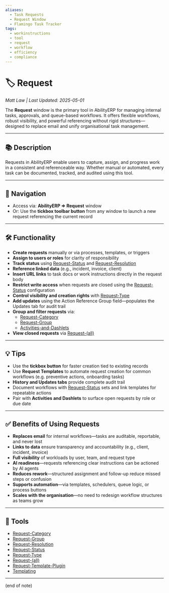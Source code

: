 ```yaml
---
aliases:
  - Task Requests
  - Request Window
  - Flamingo Task Tracker
tags:
  - workinstructions
  - tool
  - request
  - workflow
  - efficiency
  - compliance
---
```


# 🏷️ Request

*Matt Law | Last Updated: 2025-05-01*

The **Request** window is the primary tool in AbilityERP for managing internal tasks, approvals, and queue-based workflows. It offers flexible workflows, robust visibility, and powerful referencing without rigid structures—designed to replace email and unify organisational task management.

---

## 📚 Description

Requests in AbilityERP enable users to capture, assign, and progress work in a consistent and referenceable way. Whether manual or automated, every task can be documented, tracked, and audited using this tool.

---

## 🧭 Navigation

- Access via: **AbilityERP => Request** window  
- Or: Use the **tickbox toolbar button** from any window to launch a new request referencing the current record

---

## 🛠️ Functionality

- **Create requests** manually or via processes, templates, or triggers
- **Assign to users or roles** for clarity of responsibility
- **Track status** using [Request-Status](Request-Status.md) and [Request-Resolution](Request-Resolution.md)
- **Reference linked data** (e.g., incident, invoice, client)
- **Insert URL links** to task docs or work instructions directly in the request body
- **Restrict write access** when requests are closed using the [Request-Status](Request-Status.md) configuration
- **Control visibility and creation rights** with [Request-Type](Request-Type.md)
- **Add updates** using the Action Reference Group field—populates the Updates tab for audit trail
- **Group and filter requests** via:
  - [Request-Category](Request-Category.md)
  - [Request-Group](Request-Group.md)
  - [Activities-and-Dashlets](Activities-and-Dashlets.md)
- **View closed requests** via [Request-(all)](Request-(all).md)

---

## 💡 Tips

- Use the **tickbox button** for faster creation tied to existing records
- Use **Request Templates** to automate request creation for common workflows (e.g. preventive actions, onboarding tasks)
- **History and Updates tabs** provide complete audit trail
- Document workflows with [Request-Status](Request-Status.md) sets and link templates for repeatable actions
- Pair with **Activities and Dashlets** to surface open requests by role or due date

---

## ✅ Benefits of Using Requests

- **Replaces email** for internal workflows—tasks are auditable, reportable, and never lost
- **Links to data** ensure transparency and accountability (e.g., client, incident, invoice)
- **Full visibility** of workloads by user, team, and request type
- **AI readiness**—requests referencing clear instructions can be actioned by AI agents
- **Reduces rework**—structured assignment and follow-up reduce missed steps or confusion
- **Supports automation**—via templates, schedulers, queue logic, or process buttons
- **Scales with the organisation**—no need to redesign workflow structures as teams grow

---

## 🔧 Tools

- [Request-Category](Request-Category.md)  
- [Request-Group](Request-Group.md)  
- [Request-Resolution](Request-Resolution.md)  
- [Request-Status](Request-Status.md)  
- [Request-Type](Request-Type.md)  
- [Request-(all)](Request-(all).md)  
- [Request-Template-Plugin](Request-Template-Plugin.md)  
- [Templating](Templating.md)  

---
(end of note)
